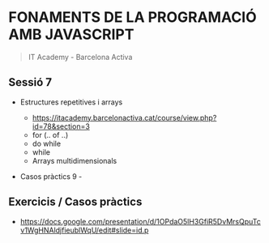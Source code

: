 # FONAMENTS DE LA PROGRAMACIÓ AMB JAVASCRIPT

> IT Academy - Barcelona Activa

## Sessió 7

- Estructures repetitives i arrays

  - https://itacademy.barcelonactiva.cat/course/view.php?id=78&section=3

  * for (.. of ..)
  * do while
  * while

  - Arrays multidimensionals

- Casos pràctics 9 -

## Exercicis / Casos pràctics

- https://docs.google.com/presentation/d/1OPdaO5lH3GfiR5DvMrsQpuTcv1WgHNAldjfieublWqU/edit#slide=id.p
